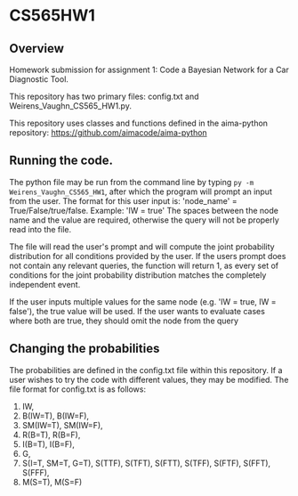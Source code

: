 # CS565HW1

## Overview
Homework submission for assignment 1: Code a Bayesian Network for a Car Diagnostic Tool.

This repository has two primary files: config.txt and Weirens_Vaughn_CS565_HW1.py.

This repository uses classes and functions defined in the aima-python repository: https://github.com/aimacode/aima-python


## Running the code.

The python file may be run from the command line by typing `py -m Weirens_Vaughn_CS565_HW1`, after which the program will prompt an input from the user.
The format for this user input is: 'node_name' = True/False/true/false.
Example: 'IW = true'
The spaces between the node name and the value are required, otherwise the query will not be properly read into the file.

The file will read the user's prompt and will compute the joint probability distribution for all conditions provided by the user. If the users prompt does not contain any relevant queries, the function will return 1, as every set of conditions for the joint probability distribution matches the completely independent event.

If the user inputs multiple values for the same node (e.g. 'IW = true, IW = false'), the true value will be used. If the user wants to evaluate cases where both are true, they should omit the node from the query

## Changing the probabilities
The probabilities are defined in the config.txt file within this repository. If a user wishes to try the code with different values, they may be modified. The file format for config.txt is as follows:
1. IW,
2. B(IW=T), B(IW=F),
3. SM(IW=T), SM(IW=F),
4. R(B=T), R(B=F),
5. I(B=T), I(B=F),
6. G,
7. S(I=T, SM=T, G=T), S(TTF), S(TFT), S(FTT), S(TFF), S(FTF), S(FFT), S(FFF),
8. M(S=T), M(S=F)

